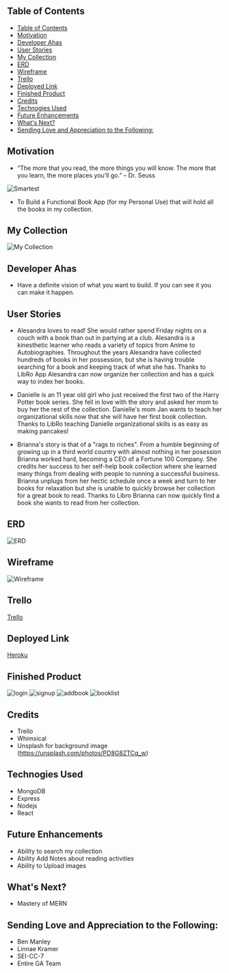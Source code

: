 ## Table of Contents

- [Table of Contents](#table-of-contents)
- [Motivation](#motivation)
- [Developer Ahas](#developer-ahas)
- [User Stories](#user-stories)
- [My Collection](#my-collection)
- [ERD](#erd)
- [Wireframe](#wireframe)
- [Trello](#trello)
- [Deployed Link](#deployed-link)
- [Finished Product](#finished-product)
- [Credits](#credits)
- [Technogies Used](#technogies-used)
- [Future Enhancements](#future-enhancements)
- [What's Next?](#whats-next)
- [Sending Love and Appreciation to the Following:](#sending-love-and-appreciation-to-the-following)

## Motivation

- “The more that you read, the more things you will know. The more that you learn, the more places you’ll go.” – Dr. Seuss

![Smartest](https://i.imgur.com/5FUBZiF.jpg)
  
- To Build a Functional Book App (for my Personal Use) that will hold all the books in my collection.

## My Collection
![My Collection](https://i.imgur.com/Pom25AW.jpg)

## Developer Ahas

- Have a definite vision of what you want to build. If you can see it you can make it happen.


## User Stories
-  Alesandra loves to read! She would rather spend Friday nights on a couch with a book than out in partying at a club. Alesandra is a kinesthetic learner who reads a variety of topics from Anime to Autobiographies. Throughout the years Alesandra have collected hundreds of books in her possession, but she is having trouble searching for a book and keeping track of what she has. Thanks to LibRo App Alesandra can now organize her collection and has a quick way to index her books.
  
- Danielle is an 11 year old girl who just received the first two of the Harry Potter book series. She fell in love with the story and asked her mom to buy her the rest of the collection. Danielle's mom Jan wants to teach her organizational skills now that she will have her first book collection. Thanks to LibRo teaching Danielle organizational skills is as easy as making pancakes!
  
- Brianna's story is that of a "rags to riches". From a humble beginning of growing up in a third world country with almost nothing in her posession Brianna worked hard, becoming a CEO of a Fortune 100 Company. She credits her success to her self-help book collection where she learned many things from dealing with people to running a successful business. Brianna unplugs from her hectic schedule once a week and turn to her books for relaxation but she is unable to quickly browse her collection for a great book to read. Thanks to Libro Brianna can now quickly find a book she wants to read from her collection.



## ERD
![ERD](https://i.imgur.com/O0vjBKv.png)

## Wireframe
![Wireframe](https://i.imgur.com/F93B8iT.png)

## Trello
[Trello](https://trello.com/b/JBmPqtiZ/mern-stack-project-4)

## Deployed Link
[Heroku](https://libro100.herokuapp.com/login)

## Finished Product
![login](https://i.imgur.com/5mrQYW0.png)
![signup](https://i.imgur.com/WsCDAZ8.png)
![addbook](https://i.imgur.com/46aiDKB.png)
![booklist](https://i.imgur.com/jucoaKE.png)

## Credits
- Trello
- Whimsical
- Unsplash for background image (https://unsplash.com/photos/PD8G8ZTCq_w)


## Technogies Used  
- MongoDB
- Express
- Nodejs
- React


## Future Enhancements
- Ability to search my collection
- Ability Add Notes about reading activities
- Ability to Upload images

## What's Next?
- Mastery of MERN

## Sending Love and Appreciation to the Following:
- Ben Manley
- Linnae Kramer
- SEI-CC-7
- Entire GA Team









